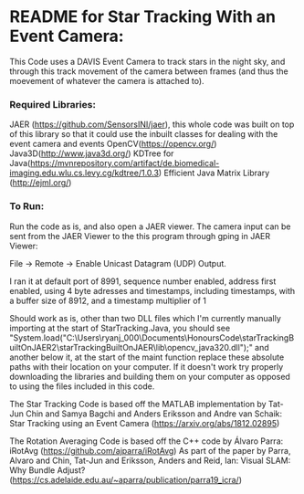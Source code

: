 # README for Star Tracking With an Event Camera:

This Code uses a DAVIS Event Camera to track stars in the night sky, and through this track movement of the camera between frames (and thus the moevement of whatever the camera is attached to).

### Required Libraries:
JAER (https://github.com/SensorsINI/jaer), this whole code was built on top of this library so that it could use the inbuilt classes for dealing with the event camera and events
OpenCV(https://opencv.org/)
Java3D(http://www.java3d.org/)
KDTree for Java(https://mvnrepository.com/artifact/de.biomedical-imaging.edu.wlu.cs.levy.cg/kdtree/1.0.3)
Efficient Java Matrix Library (http://ejml.org/)

### To Run:
Run the code as is, and also open a JAER viewer. The camera input can be sent from the JAER Viewer to the this program through gping in JAER Viewer:

File -> Remote -> Enable Unicast Datagram (UDP) Output.

I ran it at default port of 8991, sequence number enabled, address first enabled, using 4 byte adresses and timestamps, including timestamps, with a buffer size of 8912, and a timestamp multiplier of 1

Should work as is, other than two DLL files which I'm currently manually importing at the start of StarTracking.Java, 
you should see "System.load("C:\\Users\\ryanj_000\\Documents\\HonoursCode\\starTrackingBuiltOnJAER2\\starTrackingBuiltOnJAER\\lib\\opencv_java320.dll");" and another below it, at the start of the maint function
replace these absolute paths with their location on your computer. If it doesn't work try properly downloading the libraries and building them on your computer as opposed to using the files included in this code.


The Star Tracking Code is based off the MATLAB implementation by Tat-Jun Chin and Samya Bagchi and Anders Eriksson and Andre van Schaik:
Star Tracking using an Event Camera
(https://arxiv.org/abs/1812.02895)

The Rotation Averaging Code is based off the C++ code by Álvaro Parra:
iRotAvg (https://github.com/ajparra/iRotAvg)
As part of the paper by Parra, Alvaro and Chin, Tat-Jun and Eriksson, Anders and Reid, Ian:
Visual SLAM: Why Bundle Adjust? (https://cs.adelaide.edu.au/~aparra/publication/parra19_icra/)
